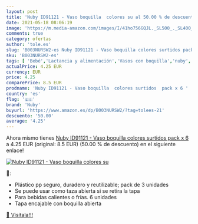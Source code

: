 ```yaml
---
layout: post
title: 'Nuby ID91121 - Vaso boquilla  colores su al 50.00 % de descuento'
date: 2021-05-18 08:06:19
image: 'https://m.media-amazon.com/images/I/41ho756GQJL._SL500_._SL400_.jpg'
comments: true
category: ofertas
author: 'tole.es'
slug: 'B003NURSW2-es Nuby ID91121 - Vaso boquilla colores surtidos pack x 6'
sku: 'B003NURSW2-es'
tags: [ 'Bebé','Lactancia y alimentación','Vasos con boquilla','nuby', ]
actualPrice: 4.25 EUR
currency: EUR
price: 4.25
comparePrice: 8.5 EUR
prodname: 'Nuby ID91121 - Vaso boquilla  colores surtidos  pack x 6 '
country: 'es'
flag: '🇪🇸'
brand: 'Nuby'
buyurl: 'https://www.amazon.es/dp/B003NURSW2/?tag=tolees-21'
descuento: '50.00'
average: '4.25'
---
```


Ahora mismo tienes [Nuby ID91121 - Vaso boquilla  colores surtidos  pack x 6 ](https://www.amazon.es/dp/B003NURSW2/?tag=tolees-21) a 4.25 EUR (original: 8.5 EUR) (50.00 %  de descuento) en el siguiente enlace!

[![Nuby ID91121 - Vaso boquilla  colores su](https://m.media-amazon.com/images/I/41ho756GQJL._SL500_._SL400_.jpg)](https://www.amazon.es/dp/B003NURSW2/?tag=tolees-21)

🔎:

- Plástico pp seguro, duradero y reutilizable; pack de 3 unidades
- Se puede usar como taza abierta si se retira la tapa
- Para bebidas calientes o frías. 6 unidades
- Tapa encajable con boquilla abierta

[🛒 Visítala!!!](https://www.amazon.es/dp/B003NURSW2/?tag=tolees-21)
